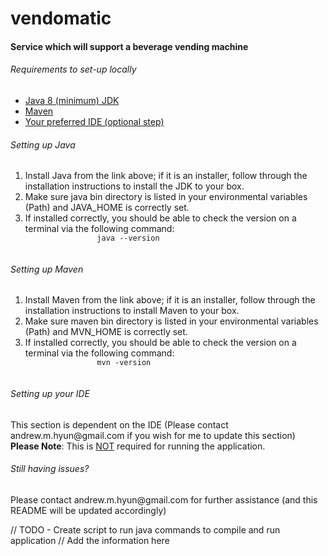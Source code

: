 <h1>vendomatic</h1>
<h4>Service which will support a beverage vending machine</h4>
<section>
    <h6>Requirements to set-up locally</h6>
    <ul>
        <li> <a href="https://www.oracle.com/java/technologies/javase/javase-jdk8-downloads.html">Java 8 (minimum) JDK</a> </li>
        <li> <a href="https://maven.apache.org/download.cgi"> Maven </a> </li>
        <li> <a href="https://www.jetbrains.com/idea/download/#section=windows">Your preferred IDE (optional step)</a></li>
    </ul>
    <h6>Setting up Java</h6>
    <ol>
        <li>
            Install Java from the link above; if it is an installer, follow through the installation instructions to install the JDK to your box.
        </li>
        <li>
            Make sure java bin directory is listed in your environmental variables (Path) and JAVA_HOME is correctly set.
        </li>
        <li>
            If installed correctly, you should be able to check the version on a terminal via the following command:
            <code>
                java --version
            </code>
        </li>
    </ol>
    <h6>Setting up Maven</h6>
    <ol>
        <li>
            Install Maven from the link above; if it is an installer, follow through the installation instructions to install Maven to your box.
        </li>
        <li>
            Make sure maven bin directory is listed in your environmental variables (Path) and MVN_HOME is correctly set.
        </li>
        <li>
            If installed correctly, you should be able to check the version on a terminal via the following command:
            <code>
                mvn -version
            </code>
        </li>
    </ol>
    <h6>Setting up your IDE</h6>
    <p>
        This section is dependent on the IDE (Please contact andrew.m.hyun@gmail.com if you wish for me to update this section)
        <br/>
        <b>Please Note</b>: This is <u>NOT</u> required for running the application.
    </p>
    <h6>Still having issues?</h6>
    <p>
        Please contact andrew.m.hyun@gmail.com for further assistance (and this README will be updated accordingly)
    </p>
</section>
<section>
    // TODO - Create script to run java commands to compile and run application
    // Add the information here
</section>